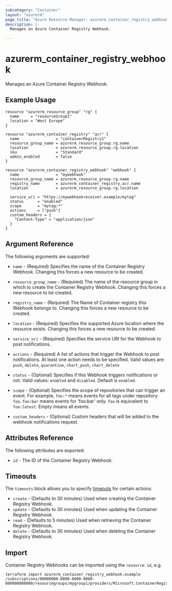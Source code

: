 ```yaml
---
subcategory: "Container"
layout: "azurerm"
page_title: "Azure Resource Manager: azurerm_container_registry_webhook"
description: |-
  Manages an Azure Container Registry Webhook.

---
```


# azurerm_container_registry_webhook

Manages an Azure Container Registry Webhook.

## Example Usage

```hcl
resource "azurerm_resource_group" "rg" {
  name     = "resourceGroup1"
  location = "West Europe"
}

resource "azurerm_container_registry" "acr" {
  name                = "containerRegistry1"
  resource_group_name = azurerm_resource_group.rg.name
  location            = azurerm_resource_group.rg.location
  sku                 = "Standard"
  admin_enabled       = false
}

resource "azurerm_container_registry_webhook" "webhook" {
  name                = "mywebhook"
  resource_group_name = azurerm_resource_group.rg.name
  registry_name       = azurerm_container_registry.acr.name
  location            = azurerm_resource_group.rg.location

  service_uri = "https://mywebhookreceiver.example/mytag"
  status      = "enabled"
  scope       = "mytag:*"
  actions     = ["push"]
  custom_headers = {
    "Content-Type" = "application/json"
  }
}
```

## Argument Reference

The following arguments are supported:

* `name` - (Required) Specifies the name of the Container Registry Webhook. Changing this forces a new resource to be created.

* `resource_group_name` - (Required) The name of the resource group in which to create the Container Registry Webhook. Changing this forces a new resource to be created.

* `registry_name` - (Required) The Name of Container registry this Webhook belongs to. Changing this forces a new resource to be created.

* `location` - (Required) Specifies the supported Azure location where the resource exists. Changing this forces a new resource to be created.

* `service_uri` - (Required) Specifies the service URI for the Webhook to post notifications.

* `actions` - (Required) A list of actions that trigger the Webhook to post notifications. At least one action needs to be specified. Valid values are: `push`, `delete`, `quarantine`, `chart_push`, `chart_delete`

* `status` - (Optional) Specifies if this Webhook triggers notifications or not. Valid values: `enabled` and `disabled`. Default is `enabled`.

* `scope` - (Optional) Specifies the scope of repositories that can trigger an event. For example, `foo:*` means events for all tags under repository `foo`. `foo:bar` means events for 'foo:bar' only. `foo` is equivalent to `foo:latest`. Empty means all events.

* `custom_headers` - (Optional) Custom headers that will be added to the webhook notifications request.

## Attributes Reference

The following attributes are exported:

* `id` - The ID of the Container Registry Webhook.

## Timeouts

The `timeouts` block allows you to specify [timeouts](https://www.terraform.io/docs/configuration/resources.html#timeouts) for certain actions:

* `create` - (Defaults to 30 minutes) Used when creating the Container Registry Webhook.
* `update` - (Defaults to 30 minutes) Used when updating the Container Registry Webhook.
* `read` - (Defaults to 5 minutes) Used when retrieving the Container Registry Webhook.
* `delete` - (Defaults to 30 minutes) Used when deleting the Container Registry Webhook.

## Import

Container Registry Webhooks can be imported using the `resource id`, e.g.

```shell
terraform import azurerm_container_registry_webhook.example /subscriptions/00000000-0000-0000-0000-000000000000/resourcegroups/mygroup1/providers/Microsoft.ContainerRegistry/registries/myregistry1/webhooks/mywebhook1
```
